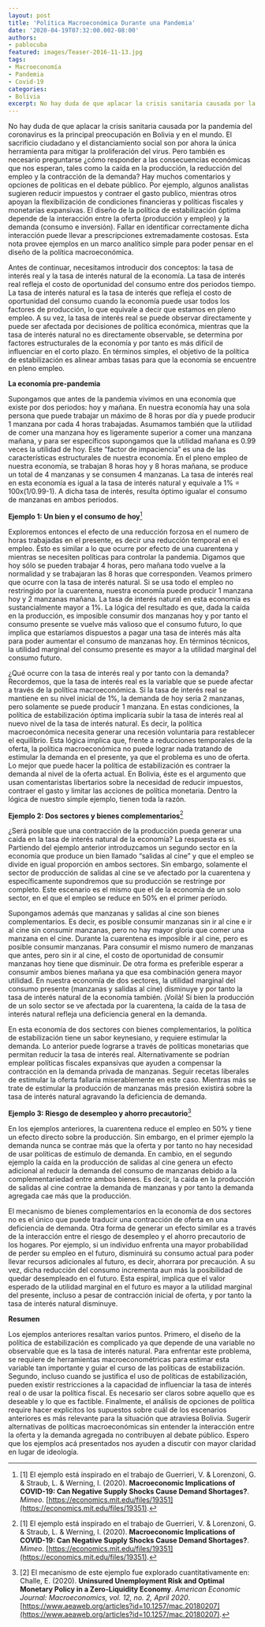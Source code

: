 ```yaml
---
layout: post
title: 'Política Macroeconómica Durante una Pandemia'
date: '2020-04-19T07:32:00.002-08:00'
authors:
- pablocuba
featured: images/Teaser-2016-11-13.jpg
tags:
- Macroeconomía
- Pandemia
- Covid-19
categories:
- Bolivia
excerpt: No hay duda de que aplacar la crisis sanitaria causada por la pandemia del coronavirus es la principal preocupación en Bolivia y en el mundo. Hay muchos comentario e ideas sobre como enfrentar los efectos económicos. Por ejemplo, algunos analistas, ¿es mejor reducir impuestos y contraer el gasto publico, o deberíamos mas bien flexibilizar las condiciones financieras y realizar políticas fiscales y monetarias expansivas? Esta nota provee ejemplos en un marco analítico simple para poder pensar en el diseño de la política macroeconómica.
---
```


No hay duda de que aplacar la crisis sanitaria causada por la pandemia del coronavirus es la principal preocupación en Bolivia y en el mundo. El sacrificio ciudadano y el distanciamiento social son por ahora la única herramienta para mitigar la proliferación del virus. Pero también es necesario preguntarse ¿cómo responder a las consecuencias económicas que nos esperan, tales como la caída en la producción, la reducción del empleo y la contracción de la demanda? Hay muchos comentarios y opciones de politicas en el debate público. Por ejemplo, algunos analistas sugieren reducir impuestos y contraer el gasto publico, mientras otros apoyan la flexibilización de condiciones financieras y políticas fiscales y monetarias expansivas. El diseño de la política de estabilización óptima depende de la interacción entre la oferta (producción y empleo) y la demanda (consumo e inversión). Fallar en identificar correctamente dicha interacción puede llevar a prescripciones extremadamente costosas. Esta nota provee ejemplos en un marco analítico simple para poder pensar en el diseño de la política macroeconómica.

Antes de continuar, necesitamos introducir dos conceptos: la tasa de interés real y la tasa de interés natural de la economía. La tasa de interés real refleja el costo de oportunidad del consumo entre dos periodos tiempo. La tasa de interés natural es la tasa de interés que refleja el costo de oportunidad del consumo cuando la economía puede usar todos los factores de producción, lo que equivale a decir que estamos en pleno empleo. A su vez, la tasa de interés real se puede observar directamente y puede ser afectada por decisiones de política económica, mientras que la tasa de interés natural no es directamente observable, se determina por factores estructurales de la economía y por tanto es más difícil de influenciar en el corto plazo. En términos simples, el objetivo de la política de estabilización es alinear ambas tasas para que la economía se encuentre en pleno empleo.

__La economía pre-pandemia__

Supongamos que antes de la pandemia vivimos en una economía que existe por dos periodos: hoy y mañana. En nuestra economía hay una sola persona que puede trabajar un máximo de 8 horas por día y puede producir 1 manzana por cada 4 horas trabajadas. Asumamos también que la utilidad de comer una manzana hoy es ligeramente superior a comer una manzana mañana, y para ser específicos supongamos que la utilidad mañana es 0.99 veces la utilidad de hoy. Este “factor de impaciencia” es una de las características estructurales de nuestra economía.  En el pleno empleo de nuestra economía, se trabajan 8 horas hoy y 8 horas mañana, se produce un total de 4 manzanas y se consumen 4 manzanas. La tasa de interés real en esta economía es igual a la tasa de interés natural y equivale a 1% = 100x(1/0.99-1). A dicha tasa de interés, resulta óptimo igualar el consumo de manzanas en ambos periodos.

__Ejemplo 1: Un bien y el consumo de hoy__[^1]

Exploremos entonces el efecto de una reducción forzosa en el numero de horas trabajadas en el presente, es decir una reducción temporal en el empleo. Ésto es similar a lo que ocurre por efecto de una cuarentena y mientras se necesiten políticas para controlar la pandemia. Digamos que hoy sólo se pueden trabajar 4 horas, pero mañana todo vuelve a la normalidad y se trabajaran las 8 horas que corresponden. Veamos primero que ocurre con la tasa de interés natural. Si se usa todo el empleo no restringido por la cuarentena, nuestra economía puede producir 1 manzana hoy y 2 manzanas mañana. La tasa de interés natural en esta economía es sustancialmente mayor a 1%. La lógica del resultado es que, dada la caída en la producción, es imposible consumir dos manzanas hoy y por tanto el consumo presente se vuelve más valioso que el consumo futuro, lo que implica que estaríamos dispuestos a pagar una tasa de interés más alta para poder aumentar el consumo de manzanas hoy. En términos técnicos, la utilidad marginal del consumo presente es mayor a la utilidad marginal del consumo futuro.

¿Qué ocurre con la tasa de interés real y por tanto con la demanda? Recordemos, que la tasa de interés real es la variable que se puede afectar a través de la política macroeconómica. Si la tasa de interés real se mantiene en su nivel inicial de 1%, la demanda de hoy seria 2 manzanas, pero solamente se puede producir 1 manzana. En estas condiciones, la política de estabilización óptima implicaría subir la tasa de interés real al nuevo nivel de la tasa de interés natural. Es decir, la política macroeconómica necesita generar una recesión voluntaria para restablecer el equilibrio. Esta lógica implica que, frente a reducciones temporales de la oferta, la política macroeconómica no puede lograr nada tratando de estimular la demanda en el presente, ya que el problema es uno de oferta. Lo mejor que puede hacer la política de estabilización es contraer la demanda al nivel de la oferta actual.  En Bolivia, éste es el argumento que usan comentaristas libertarios sobre la necesidad de reducir impuestos, contraer el gasto y limitar las acciones de política monetaria. Dentro la lógica de nuestro simple ejemplo, tienen toda la razón.

__Ejemplo 2: Dos sectores y bienes complementarios__[^1]

¿Será posible que una contracción de la producción pueda generar una caída en la tasa de interés natural de la economía? La respuesta es si. Partiendo del ejemplo anterior introduzcamos un segundo sector en la economía que produce un bien llamado “salidas al cine” y que el empleo se divide en igual proporción en ambos sectores. Sin embargo, solamente el sector de producción de salidas al cine se ve afectado por la cuarentena y específicamente supondremos que su producción se restringe por completo. Este escenario es el mismo que el de la economía de un solo sector, en el que el empleo se reduce en 50% en el primer período.

Supongamos además que manzanas y salidas al cine son bienes complementarios. Es decir, es posible consumir manzanas sin ir al cine e ir al cine sin consumir manzanas, pero no hay mayor gloria que comer una manzana en el cine. Durante la cuarentena es imposible ir al cine, pero es posible consumir manzanas. Para consumir el mismo numero de manzanas que antes, pero sin ir al cine, el costo de oportunidad de consumir manzanas hoy tiene que disminuir. De otra forma es preferible esperar a consumir ambos bienes mañana ya que esa combinación genera mayor utilidad. En nuestra economía de dos sectores, la utilidad marginal del consumo presente (manzanas y salidas al cine) disminuye y por tanto la tasa de interés natural de la economía también. ¡Voilà! Si bien la producción de un solo sector se ve afectada por la cuarentena, la caída de la tasa de interés natural refleja una deficiencia general en la demanda.

En esta economía de dos sectores con bienes complementarios, la política de estabilización tiene un sabor keynesiano, y requiere estimular la demanda. Lo anterior puede lograrse a través de políticas monetarias que permitan reducir la tasa de interés real. Alternativamente se podrían emplear políticas fiscales expansivas que ayuden a compensar la contracción en la demanda privada de manzanas. Seguir recetas liberales de estimular la oferta fallaría miserablemente en este caso. Mientras más se trate de estimular la producción de manzanas más presión existirá sobre la tasa de interés natural agravando la deficiencia de demanda.

__Ejemplo 3: Riesgo de desempleo y ahorro precautorio__[^2]

En los ejemplos anteriores, la cuarentena reduce el empleo en 50% y tiene un efecto directo sobre la producción. Sin embargo, en el primer ejemplo la demanda nunca se contrae más que la oferta y por tanto no hay necesidad de usar políticas de estimulo de demanda. En cambio, en el segundo ejemplo la caída en la producción de salidas al cine genera un efecto adicional al reducir la demanda del consumo de manzanas debido a la complementariedad entre ambos bienes. Es decir, la caída en la producción de salidas al cine contrae la demanda de manzanas y por tanto la demanda agregada cae más que la producción.

El mecanismo de bienes complementarios en la economía de dos sectores no es el único que puede traducir una contracción de oferta en una deficiencia de demanda. Otra forma de generar un efecto similar es a través de la interacción entre el riesgo de desempleo y el ahorro precautorio de los hogares. Por ejemplo, si un individuo enfrenta una mayor probabilidad de perder su empleo en el futuro, disminuirá su consumo actual para poder llevar recursos adicionales al futuro, es decir, ahorrara por precaución. A su vez, dicha reducción del consumo incrementa aun más la posibilidad de quedar desempleado en el futuro. Esta espiral, implica que el valor esperado de la utilidad marginal en el futuro es mayor a la utilidad marginal del presente, incluso a pesar de contracción inicial de oferta, y por tanto la tasa de interés natural disminuye.  

__Resumen__

Los ejemplos anteriores resaltan varios puntos. Primero, el diseño de la política de estabilización es complicado ya que depende de una variable no observable que es la tasa de interés natural. Para enfrentar este problema, se requiere de herramientas macroeconométricas para estimar esta variable tan importante y guiar el curso de las políticas de estabilización. Segundo, incluso cuando se justifica el uso de políticas de estabilización, pueden existir restricciones a la capacidad de influenciar la tasa de interés real o de usar la política fiscal. Es necesario ser claros sobre aquello que es deseable y lo que es factible. Finalmente, el análisis de opciones de política require hacer explicitos los supuestos sobre cuál de los escenarios anteriores es más relevante para la situación que atraviesa Bolivia. Sugerir alternativas de políticas macroeconómicas sin entender la interacción entre la oferta y la demanda agregada no contribuyen al debate público. Espero que los ejemplos acá presentados nos ayuden a discutir con mayor claridad en lugar de ideología.  


[^1]: [1] El ejemplo está inspirado en el trabajo de  Guerrieri, V. & Lorenzoni, G. & Straub, L. & Werning, I. (2020). __Macroeconomic Implications of COVID-19: Can Negative Supply Shocks Cause Demand Shortages?__. *Mimeo*. [https://economics.mit.edu/files/19351](https://economics.mit.edu/files/19351).

[^2]: [2] El mecanismo de este ejemplo fue explorado cuantitativamente en:  Challe, E. (2020). __Uninsured Unemployment Risk and Optimal Monetary Policy in a Zero-Liquidity Economy__. *American Economic Journal: Macroeconomics, vol. 12, no. 2, April 2020*.[https://www.aeaweb.org/articles?id=10.1257/mac.20180207](https://www.aeaweb.org/articles?id=10.1257/mac.20180207).
